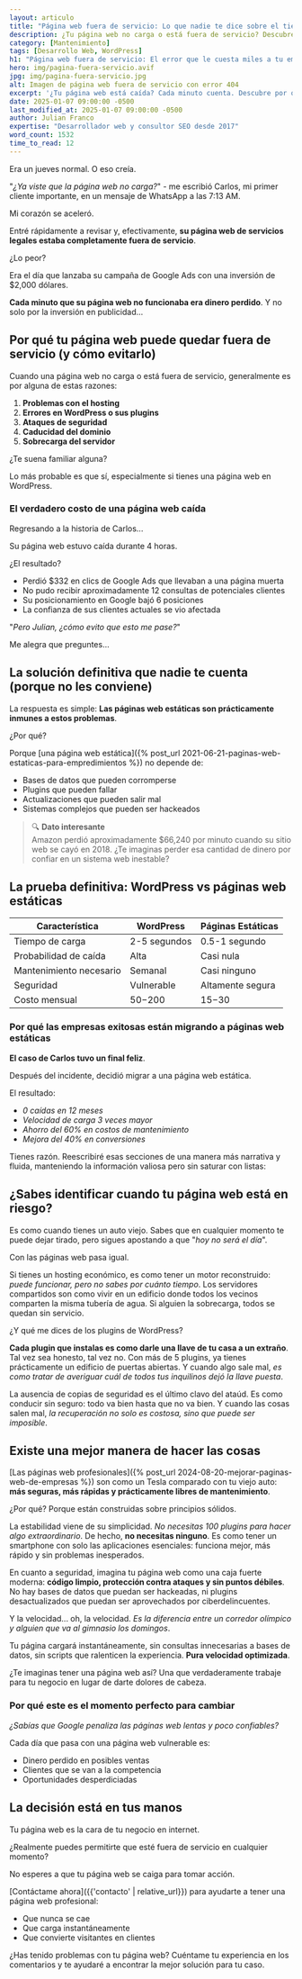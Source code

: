 ```yaml
---
layout: articulo
title: "Página web fuera de servicio: Lo que nadie te dice sobre el tiempo perdido"
description: ¿Tu página web no carga o está fuera de servicio? Descubre las causas reales y cómo evitar pérdidas millonarias por este error tan común en sitios web empresariales.
category: [Mantenimiento]
tags: [Desarrollo Web, WordPress]
h1: "Página web fuera de servicio: El error que le cuesta miles a tu empresa"
hero: img/pagina-fuera-servicio.avif
jpg: img/pagina-fuera-servicio.jpg
alt: Imagen de página web fuera de servicio con error 404
excerpt: '¿Tu página web está caída? Cada minuto cuenta. Descubre por qué sucede y cómo evitarlo definitivamente'
date: 2025-01-07 09:00:00 -0500
last_modified_at: 2025-01-07 09:00:00 -0500
author: Julian Franco
expertise: "Desarrollador web y consultor SEO desde 2017"
word_count: 1532
time_to_read: 12
---
```


Era un jueves normal. O eso creía.

"*¿Ya viste que la página web no carga?*" - me escribió Carlos, mi primer cliente importante, en un mensaje de WhatsApp a las 7:13 AM.

Mi corazón se aceleró.

Entré rápidamente a revisar y, efectivamente, **su página web de servicios legales estaba completamente fuera de servicio**.

¿Lo peor?

Era el día que lanzaba su campaña de Google Ads con una inversión de $2,000 dólares.

**Cada minuto que su página web no funcionaba era dinero perdido**. Y no solo por la inversión en publicidad...

## Por qué tu página web puede quedar fuera de servicio (y cómo evitarlo)

Cuando una página web no carga o está fuera de servicio, generalmente es por alguna de estas razones:

1. **Problemas con el hosting**
2. **Errores en WordPress o sus plugins**
3. **Ataques de seguridad**
4. **Caducidad del dominio**
5. **Sobrecarga del servidor**

¿Te suena familiar alguna?

Lo más probable es que sí, especialmente si tienes una página web en WordPress.

### El verdadero costo de una página web caída

Regresando a la historia de Carlos...

Su página web estuvo caída durante 4 horas.

¿El resultado?

- Perdió $332 en clics de Google Ads que llevaban a una página muerta
- No pudo recibir aproximadamente 12 consultas de potenciales clientes
- Su posicionamiento en Google bajó 6 posiciones
- La confianza de sus clientes actuales se vio afectada

"*Pero Julian, ¿cómo evito que esto me pase?*"

Me alegra que preguntes...

## La solución definitiva que nadie te cuenta (porque no les conviene)

La respuesta es simple: **Las páginas web estáticas son prácticamente inmunes a estos problemas**.

¿Por qué?

Porque [una página web estática]({% post_url 2021-06-21-paginas-web-estaticas-para-empredimientos %}) no depende de:

- Bases de datos que pueden corromperse
- Plugins que pueden fallar
- Actualizaciones que pueden salir mal
- Sistemas complejos que pueden ser hackeados

>🔍 **Dato interesante**  
>Amazon perdió aproximadamente $66,240 por minuto cuando su sitio web se cayó en 2018. ¿Te imaginas perder esa cantidad de dinero por confiar en un sistema web inestable?

## La prueba definitiva: WordPress vs páginas web estáticas

| Característica | WordPress | Páginas Estáticas |
|----------------|-----------|-------------------|
| Tiempo de carga | 2-5 segundos | 0.5-1 segundo |
| Probabilidad de caída | Alta | Casi nula |
| Mantenimiento necesario | Semanal | Casi ninguno |
| Seguridad | Vulnerable | Altamente segura |
| Costo mensual | $50-$200 | $15-$30 |

### Por qué las empresas exitosas están migrando a páginas web estáticas

**El caso de Carlos tuvo un final feliz**.

Después del incidente, decidió migrar a una página web estática.

El resultado:

- *0 caídas en 12 meses*
- *Velocidad de carga 3 veces mayor*
- *Ahorro del 60% en costos de mantenimiento*
- *Mejora del 40% en conversiones*

Tienes razón. Reescribiré esas secciones de una manera más narrativa y fluida, manteniendo la información valiosa pero sin saturar con listas:

## ¿Sabes identificar cuando tu página web está en riesgo?

Es como cuando tienes un auto viejo. Sabes que en cualquier momento te puede dejar tirado, pero sigues apostando a que "*hoy no será el día*".

Con las páginas web pasa igual.

Si tienes un hosting económico, es como tener un motor reconstruido: *puede funcionar, pero no sabes por cuánto tiempo*. Los servidores compartidos son como vivir en un edificio donde todos los vecinos comparten la misma tubería de agua. Si alguien la sobrecarga, todos se quedan sin servicio.

¿Y qué me dices de los plugins de WordPress?

**Cada plugin que instalas es como darle una llave de tu casa a un extraño**. Tal vez sea honesto, tal vez no. Con más de 5 plugins, ya tienes prácticamente un edificio de puertas abiertas. Y cuando algo sale mal, *es como tratar de averiguar cuál de todos tus inquilinos dejó la llave puesta*.

La ausencia de copias de seguridad es el último clavo del ataúd. Es como conducir sin seguro: todo va bien hasta que no va bien. Y cuando las cosas salen mal, *la recuperación no solo es costosa, sino que puede ser imposible*.

## Existe una mejor manera de hacer las cosas

[Las páginas web profesionales]({% post_url 2024-08-20-mejorar-paginas-web-de-empresas %}) son como un Tesla comparado con tu viejo auto: **más seguras, más rápidas y prácticamente libres de mantenimiento**.

¿Por qué? Porque están construidas sobre principios sólidos.

La estabilidad viene de su simplicidad. *No necesitas 100 plugins para hacer algo extraordinario*. De hecho, **no necesitas ninguno**. Es como tener un smartphone con solo las aplicaciones esenciales: funciona mejor, más rápido y sin problemas inesperados.

En cuanto a seguridad, imagina tu página web como una caja fuerte moderna: **código limpio, protección contra ataques y sin puntos débiles**. No hay bases de datos que puedan ser hackeadas, ni plugins desactualizados que puedan ser aprovechados por ciberdelincuentes.

Y la velocidad... oh, la velocidad. *Es la diferencia entre un corredor olímpico y alguien que va al gimnasio los domingos*.

Tu página cargará instantáneamente, sin consultas innecesarias a bases de datos, sin scripts que ralenticen la experiencia. **Pura velocidad optimizada**.

¿Te imaginas tener una página web así? Una que verdaderamente trabaje para tu negocio en lugar de darte dolores de cabeza.

### Por qué este es el momento perfecto para cambiar

*¿Sabías que Google penaliza las páginas web lentas y poco confiables?*

Cada día que pasa con una página web vulnerable es:
- Dinero perdido en posibles ventas
- Clientes que se van a la competencia
- Oportunidades desperdiciadas

## La decisión está en tus manos

Tu página web es la cara de tu negocio en internet.

¿Realmente puedes permitirte que esté fuera de servicio en cualquier momento?

No esperes a que tu página web se caiga para tomar acción.

[Contáctame ahora]({{'contacto' | relative_url}}) para ayudarte a tener una página web profesional:
- Que nunca se cae
- Que carga instantáneamente
- Que convierte visitantes en clientes

¿Has tenido problemas con tu página web? Cuéntame tu experiencia en los comentarios y te ayudaré a encontrar la mejor solución para tu caso.